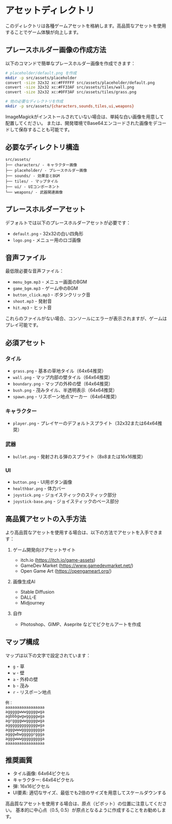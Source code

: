# アセットディレクトリ

このディレクトリは各種ゲームアセットを格納します。高品質なアセットを使用することでゲーム体験が向上します。

## プレースホルダー画像の作成方法

以下のコマンドで簡単なプレースホルダー画像を作成できます：

```bash
# placeholder/default.png を作成
mkdir -p src/assets/placeholder
convert -size 32x32 xc:#FFFFFF src/assets/placeholder/default.png
convert -size 32x32 xc:#FF33AF src/assets/tiles/wall.png
convert -size 32x32 xc:#0FF3AF src/assets/tiles/grass.png

# 他の必要なディレクトリを作成
mkdir -p src/assets/{characters,sounds,tiles,ui,weapons}
```

ImageMagickがインストールされていない場合は、単純な白い画像を用意して配置してください。
または、開発環境でBase64エンコードされた画像をデコードして保存することも可能です。

## 必要なディレクトリ構造

```
src/assets/
├── characters/ - キャラクター画像
├── placeholder/ - プレースホルダー画像
├── sounds/ - 効果音とBGM
├── tiles/ - マップタイル
├── ui/ - UIコンポーネント
└── weapons/ - 武器関連画像
```

## プレースホルダーアセット

デフォルトでは以下のプレースホルダーアセットが必要です：

- `default.png` - 32x32の白い四角形
- `logo.png` - メニュー用のロゴ画像

## 音声ファイル

最低限必要な音声ファイル：

- `menu_bgm.mp3` - メニュー画面のBGM
- `game_bgm.mp3` - ゲーム中のBGM
- `button_click.mp3` - ボタンクリック音
- `shoot.mp3` - 発射音
- `hit.mp3` - ヒット音

これらのファイルがない場合、コンソールにエラーが表示されますが、ゲームはプレイ可能です。

## 必須アセット

### タイル
- `grass.png` - 基本の草地タイル（64x64推奨）
- `wall.png` - マップ内部の壁タイル（64x64推奨）
- `boundary.png` - マップの外枠の壁（64x64推奨）
- `bush.png` - 茂みタイル、半透明表示（64x64推奨）
- `spawn.png` - リスポーン地点マーカー（64x64推奨）

### キャラクター
- `player.png` - プレイヤーのデフォルトスプライト（32x32または64x64推奨）

### 武器
- `bullet.png` - 発射される弾のスプライト（8x8または16x16推奨）

### UI
- `button.png` - UI用ボタン画像
- `healthbar.png` - 体力バー
- `joystick.png` - ジョイスティックのスティック部分
- `joystick-base.png` - ジョイスティックのベース部分

## 高品質アセットの入手方法

より高品質なアセットを使用する場合は、以下の方法でアセットを入手できます：

1. ゲーム開発向けアセットサイト
   - itch.io (https://itch.io/game-assets)
   - GameDev Market (https://www.gamedevmarket.net/)
   - Open Game Art (https://opengameart.org/)

2. 画像生成AI
   - Stable Diffusion
   - DALL-E
   - Midjourney

3. 自作
   - Photoshop、GIMP、Aseprite などでピクセルアートを作成

## マップ構成

マップは以下の文字で設定されています：

- `g` - 草
- `w` - 壁
- `a` - 外枠の壁
- `b` - 茂み
- `r` - リスポーン地点

```
例：
aaaaaaaaaaaaaaaaa
agggggwwwgggggwga
agbbbgwgwgggggwga
agrggggwwgggggwga
agggggggggggggwga
agggwwwggggggggga
agggwbwgggggrggga
agggwwwggggggggga
aaaaaaaaaaaaaaaaa
```

## 推奨画質

- タイル画像: 64x64ピクセル
- キャラクター: 64x64ピクセル
- 弾: 16x16ピクセル
- UI要素: 適切なサイズ、最低でも2倍のサイズを用意してスケールダウンする

高品質なアセットを使用する場合は、原点（ピボット）の位置に注意してください。
基本的に中心点（0.5, 0.5）が原点となるように作成することをお勧めします。
